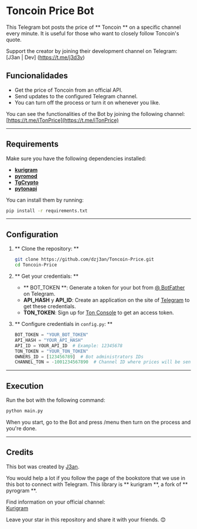 # Toncoin Price Bot

This Telegram bot posts the price of ** Toncoin ** on a specific channel every minute. It is useful for those who want to closely follow Toncoin's quote.

Support the creator by joining their development channel on Telegram: [J3an | Dev] (https://t.me/j3d3v)
## Funcionalidades

- Get the price of Toncoin from an official API.
- Send updates to the configured Telegram channel.
- You can turn off the process or turn it on whenever you like.


You can see the functionalities of the Bot by joining the following channel:  
[https://t.me/iTonPrice](https://t.me/iTonPrice)

---

## Requirements

Make sure you have the following dependencies installed:

- [**kurigram**](https://pypi.org/project/kurigram/)
- [**pyromod**](https://pypi.org/project/pyromod/)
- [**TgCrypto**](https://pypi.org/project/TgCrypto/)
- [**pytonapi**](https://pypi.org/project/pytonapi/)

You can install them by running:

```bash
pip install -r requirements.txt
```

---

## Configuration

1. ** Clone the repository: **
   ```bash
   git clone https://github.com/dzj3an/Toncoin-Price.git
   cd Toncoin-Price
   ```

2. ** Get your credentials: **

   - ** BOT_TOKEN **: Generate a token for your bot from [@ BotFather](https://t.me/BotFather) on Telegram.
   - **API_HASH** y **API_ID**: Create an application on the site of [Telegram](https://my.telegram.org/auth) to get these credentials.
   - **TON_TOKEN**: Sign up for [Ton Console](https://tonconsole.com/) to get an access token.

3. ** Configure credentials in `config.py`: **

   ```python
   BOT_TOKEN = "YOUR_BOT_TOKEN"
   API_HASH = "YOUR_API_HASH"
   API_ID = YOUR_API_ID  # Example: 12345678
   TON_TOKEN = "YOUR_TON_TOKEN"
   OWNERS_ID = [123456789]  # Bot administrators IDs
   CHANNEL_TON = -1001234567890  # Channel ID where prices will be sent
   ```

---

## Execution

Run the bot with the following command:

```bash
python main.py
```

When you start, go to the Bot and press /menu then turn on the process and you're done.

---

## Credits

This bot was created by [J3an](https://github.com/dzj3an).


You would help a lot if you follow the page of the bookstore that we use in this bot to connect with Telegram. This library is ** kurigram **, a fork of ** pyrogram **.  

Find information on your official channel:  
[Kurigram](https://t.me/kurigram_news)

Leave your star in this repository and share it with your friends. 😊
